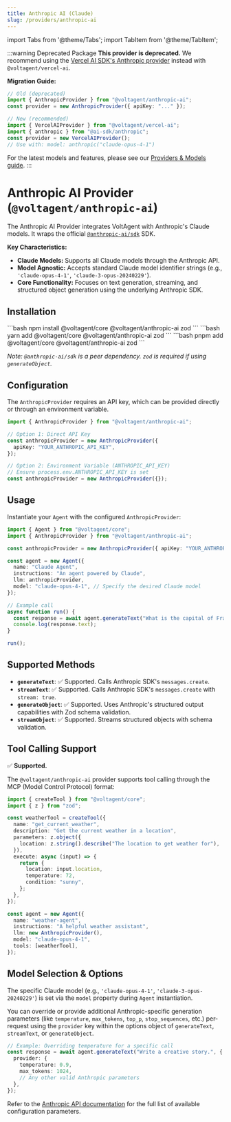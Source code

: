 ```yaml
---
title: Anthropic AI (Claude)
slug: /providers/anthropic-ai
---
```


import Tabs from '@theme/Tabs';
import TabItem from '@theme/TabItem';

:::warning Deprecated Package
**This provider is deprecated.** We recommend using the [Vercel AI SDK's Anthropic provider](https://ai-sdk.dev/providers/ai-sdk-providers/anthropic) instead with `@voltagent/vercel-ai`.

**Migration Guide:**

```typescript
// Old (deprecated)
import { AnthropicProvider } from "@voltagent/anthropic-ai";
const provider = new AnthropicProvider({ apiKey: "..." });

// New (recommended)
import { VercelAIProvider } from "@voltagent/vercel-ai";
import { anthropic } from "@ai-sdk/anthropic";
const provider = new VercelAIProvider();
// Use with: model: anthropic("claude-opus-4-1")
```

For the latest models and features, please see our [Providers & Models guide](/docs/getting-started/providers-models).
:::

# Anthropic AI Provider (`@voltagent/anthropic-ai`)

The Anthropic AI Provider integrates VoltAgent with Anthropic's Claude models. It wraps the official [`@anthropic-ai/sdk`](https://github.com/anthropics/anthropic-sdk-typescript) SDK.

**Key Characteristics:**

- **Claude Models:** Supports all Claude models through the Anthropic API.
- **Model Agnostic:** Accepts standard Claude model identifier strings (e.g., `'claude-opus-4-1'`, `'claude-3-opus-20240229'`).
- **Core Functionality:** Focuses on text generation, streaming, and structured object generation using the underlying Anthropic SDK.

## Installation

<Tabs>
  <TabItem value="npm" label="npm">
    ```bash
    npm install @voltagent/core @voltagent/anthropic-ai zod
    ```
  </TabItem>
  <TabItem value="yarn" label="yarn">
    ```bash
    yarn add @voltagent/core @voltagent/anthropic-ai zod
    ```
  </TabItem>
  <TabItem value="pnpm" label="pnpm">
    ```bash
    pnpm add @voltagent/core @voltagent/anthropic-ai zod
    ```
  </TabItem>
</Tabs>

_Note: `@anthropic-ai/sdk` is a peer dependency. `zod` is required if using `generateObject`._

## Configuration

The `AnthropicProvider` requires an API key, which can be provided directly or through an environment variable.

```typescript
import { AnthropicProvider } from "@voltagent/anthropic-ai";

// Option 1: Direct API Key
const anthropicProvider = new AnthropicProvider({
  apiKey: "YOUR_ANTHROPIC_API_KEY",
});

// Option 2: Environment Variable (ANTHROPIC_API_KEY)
// Ensure process.env.ANTHROPIC_API_KEY is set
const anthropicProvider = new AnthropicProvider({});
```

## Usage

Instantiate your `Agent` with the configured `AnthropicProvider`:

```typescript
import { Agent } from "@voltagent/core";
import { AnthropicProvider } from "@voltagent/anthropic-ai";

const anthropicProvider = new AnthropicProvider({ apiKey: "YOUR_ANTHROPIC_API_KEY" });

const agent = new Agent({
  name: "Claude Agent",
  instructions: "An agent powered by Claude",
  llm: anthropicProvider,
  model: "claude-opus-4-1", // Specify the desired Claude model
});

// Example call
async function run() {
  const response = await agent.generateText("What is the capital of France?");
  console.log(response.text);
}

run();
```

## Supported Methods

- **`generateText`**: ✅ Supported. Calls Anthropic SDK's `messages.create`.
- **`streamText`**: ✅ Supported. Calls Anthropic SDK's `messages.create` with `stream: true`.
- **`generateObject`**: ✅ Supported. Uses Anthropic's structured output capabilities with Zod schema validation.
- **`streamObject`**: ✅ Supported. Streams structured objects with schema validation.

## Tool Calling Support

✅ **Supported.**

The `@voltagent/anthropic-ai` provider supports tool calling through the MCP (Model Control Protocol) format:

```typescript
import { createTool } from "@voltagent/core";
import { z } from "zod";

const weatherTool = createTool({
  name: "get_current_weather",
  description: "Get the current weather in a location",
  parameters: z.object({
    location: z.string().describe("The location to get weather for"),
  }),
  execute: async (input) => {
    return {
      location: input.location,
      temperature: 72,
      condition: "sunny",
    };
  },
});

const agent = new Agent({
  name: "weather-agent",
  instructions: "A helpful weather assistant",
  llm: new AnthropicProvider(),
  model: "claude-opus-4-1",
  tools: [weatherTool],
});
```

## Model Selection & Options

The specific Claude model (e.g., `'claude-opus-4-1'`, `'claude-3-opus-20240229'`) is set via the `model` property during `Agent` instantiation.

You can override or provide additional Anthropic-specific generation parameters (like `temperature`, `max_tokens`, `top_p`, `stop_sequences`, etc.) per-request using the `provider` key within the options object of `generateText`, `streamText`, or `generateObject`.

```typescript
// Example: Overriding temperature for a specific call
const response = await agent.generateText("Write a creative story.", {
  provider: {
    temperature: 0.9,
    max_tokens: 1024,
    // Any other valid Anthropic parameters
  },
});
```

Refer to the [Anthropic API documentation](https://docs.anthropic.com/claude/reference/messages_post) for the full list of available configuration parameters.
